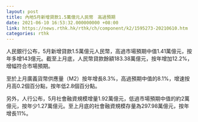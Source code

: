 ```yaml
---
layout: post
title: 內地5月新增貸款1.5萬億元人民幣　高過預期
date: 2021-06-10 16:53:32.000000000 +08:00
link: https://news.rthk.hk/rthk/ch/component/k2/1595273-20210610.htm
categories: rthk
---
```


人民銀行公布，5月新增貸款1.5萬億元人民幣，高過市場預期中值1.41萬億元，按年多增143億元。截至上月底，人民幣貸款餘額183.38萬億元，按年增加12.2%，增幅符合市場預期。

至於上月廣義貨幣供應量（M2）按年增長8.3%，高過預期中值的8.1%，增速按月高0.2個百分點，按年低2.8個百分點。

另外，人行公布，5月社會融資規模增量1.92萬億元，低過市場預期中值的約2萬億元，按年少1.27萬億元。至上月底的社會融資規模存量為297.98萬億元，按年增長11%。
